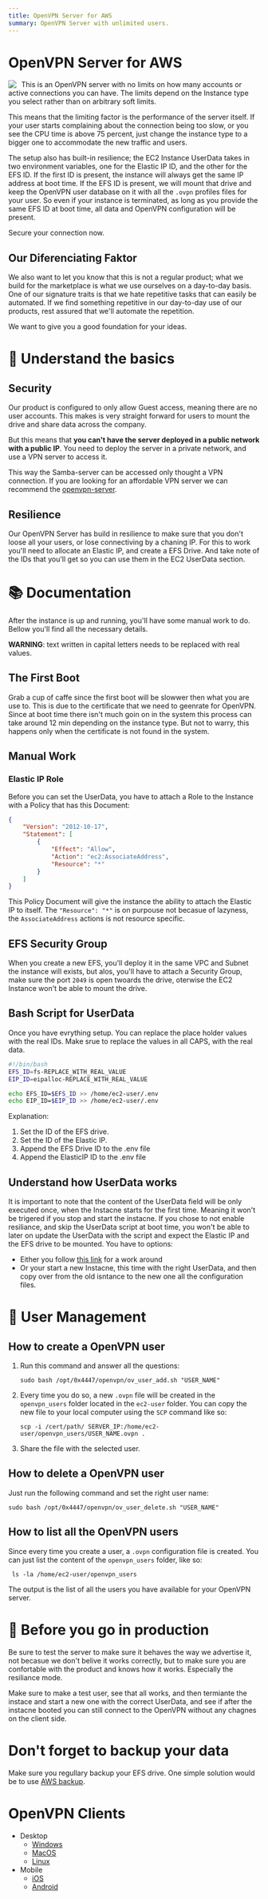 ```yaml
---
title: OpenVPN Server for AWS
summary: OpenVPN Server with unlimited users.
---
```


# OpenVPN Server for AWS

<img align="left" style="float: left; margin: 0 10px 0 0;" src="https://github.com/0x4447-office/0x4447_webpage_documentation/blob/master/docs/img/assets/openvpn.png?raw=true">

This is an OpenVPN server with no limits on how many accounts or active connections you can have. The limits depend on the Instance type you select rather than on arbitrary soft limits.

This means that the limiting factor is the performance of the server itself. If your user starts complaining about the connection being too slow, or you see the CPU time is above 75 percent, just change the instance type to a bigger one to accommodate the new traffic and users.

The setup also has built-in resilience; the EC2 Instance UserData takes in two environment variables, one for the Elastic IP ID, and the other for the EFS ID. If the first ID is present, the instance will always get the same IP address at boot time. If the EFS ID is present, we will mount that drive and keep the OpenVPN user database on it with all the `.ovpn` profiles files for your user. So even if your instance is terminated, as long as you provide the same EFS ID at boot time, all data and OpenVPN configuration will be present.

Secure your connection now.

## Our Diferenciating Faktor

We also want to let you know that this is not a regular product; what we build for the marketplace is what we use ourselves on a day-to-day basis. One of our signature traits is that we hate repetitive tasks that can easily be automated. If we find something repetitive in our day-to-day use of our products, rest assured that we'll automate the repetition.

We want to give you a good foundation for your ideas.

# 📜 Understand the basics

## Security

Our product is configured to only allow Guest access, meaning there are no user accounts. This makes is very straight forward for users to mount the drive and share data across the company. 

But this means that **you can't have the server deployed in a public network with a public IP**. You need to deploy the server in a private network, and use a VPN server to access it. 

This way the Samba-server can be accessed only thought a VPN connection. If you are looking for an affordable VPN server we can recommend the [openvpn-server](https://aws.amazon.com/marketplace/pp/B0839R5C7Z).

## Resilience

Our OpenVPN Server has build in resilience to make sure that you don't loose all your users, or lose connectiving by a chaning IP. For this to work you'll need to allocate an Elastic IP, and create a EFS Drive. And take note of the IDs that you'll get so you can use them in the EC2 UserData section.

# 📚 Documentation

After the instance is up and running, you'll have some manual work to do. Bellow you'll find all the necessary details.

**WARNING**: text written in capital letters needs to be replaced with real values.

## The First Boot

Grab a cup of caffe since the first boot will be slowwer then what you are use to. This is due to the certificate that we need to geenrate for OpenVPN. Since at boot time there isn't much goin on in the system this process can take around 12 min depending on the instance type. But not to warry, this happens only when the certificate is not found in the system.

## Manual Work

### Elastic IP Role

Before you can set the UserData, you have to attach a Role to the Instance with a Policy that has this Document:

```json
{
	"Version": "2012-10-17",
	"Statement": [
		{
			"Effect": "Allow",
			"Action": "ec2:AssociateAddress",
			"Resource": "*"
		}
	]
}
```

This Policy Document will give the instance the ability to attach the Elastic IP to itself. The `"Resource": "*"` is on purpouse not becasue of lazyness, the `AssociateAddress` actions is not resource specific.

## EFS Security Group

When you create a new EFS, you'll deploy it in the same VPC and Subnet the instance will exists, but alos, you'll have to attach a Security Group, make sure the port `2049` is open twoards the drive, oterwise the EC2 Instance won't be able to mount the drive.

## Bash Script for UserData

Once you have evrything setup. You can replace the place holder values with the real IDs. Make srue to replace the values in all CAPS, with the real data.

```bash
#!/bin/bash
EFS_ID=fs-REPLACE_WITH_REAL_VALUE
EIP_ID=eipalloc-REPLACE_WITH_REAL_VALUE

echo EFS_ID=$EFS_ID >> /home/ec2-user/.env
echo EIP_ID=$EIP_ID >> /home/ec2-user/.env
```

Explanation:

1. Set the ID of the EFS drive.
1. Set the ID of the Elastic IP.
1. Append the EFS Drive ID to the .env file
1. Append the ElasticIP ID to the .env file

## Understand how UserData works

It is important to note that the content of the UserData field will be only executed once, when the Instacne starts for the first time. Meaning it won't be trigered if you stop and start the instacne. If you chose to not enable resiliance, and skip the UserData script at boot time, you won't be able to later on update the UserData with the script and expect the Elastic IP and the EFS drive to be mounted. You have to options: 

- Either you follow [this link](https://aws.amazon.com/premiumsupport/knowledge-center/execute-user-data-ec2/) for a work around 
- Or your start a new Instacne, this time with the right UserData, and then copy over from the old isntance to the new one all the configuration files.

# 💪 User Management

## How to create a OpenVPN user

1. Run this command and answer all the questions:

	`sudo bash /opt/0x4447/openvpn/ov_user_add.sh "USER_NAME"`

2. Every time you do so, a new `.ovpn` file will be created in the `openvpn_users` folder located in the `ec2-user` folder.  You can copy the new file to your local computer using the `SCP` command like so:

	`scp -i /cert/path/ SERVER_IP:/home/ec2-user/openvpn_users/USER_NAME.ovpn .`

3. Share the file with the selected user.

## How to delete a OpenVPN user

Just run the following command and set the right user name:

`sudo bash /opt/0x4447/openvpn/ov_user_delete.sh "USER_NAME"`

## How to list all the OpenVPN users

Since every time you create a user, a `.ovpn` configuration file is created. You can just list the content of the `openvpn_users` folder, like so:

` ls -la /home/ec2-user/openvpn_users`

The output is the list of all the users you have available for your OpenVPN server.

# 🚨 Before you go in production

Be sure to test the server to make sure it behaves the way we advertise it, not becasue we don't belive it works correctly, but to make sure you are confortable with the product and knows how it works. Especially the resiliance mode.

Make sure to make a test user, see that all works, and then termiante the instace and start a new one with the correct UserData, and see if after the instacne booted you can still connect to the OpenVPN without any chagnes on the client side.

# Don't forget to backup your data

Make sure you regullary backup your EFS drive. One simple solution would be to use [AWS backup](https://aws.amazon.com/backup/).

# OpenVPN Clients

- Desktop
    - [Windows](https://openvpn.net/client-connect-vpn-for-windows/)
    - [MacOS](https://openvpn.net/client-connect-vpn-for-mac-os/)
    - [Linux](https://openvpn.net/vpn-server-resources/how-to-connect-to-access-server-from-a-linux-computer/)
- Mobile
    - [iOS](https://apps.apple.com/us/app/openvpn-connect/id590379981)
    - [Android](https://play.google.com/store/apps/details?id=net.openvpn.openvpn&hl=en)
